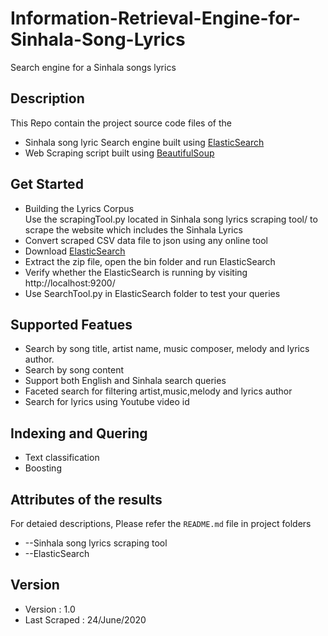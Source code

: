 # Information-Retrieval-Engine-for-Sinhala-Song-Lyrics
Search engine for a Sinhala songs lyrics

## Description
This Repo contain the project source code files of the 
* Sinhala song lyric Search engine built using [ElasticSearch](https://www.elastic.co/elasticsearch/) 
* Web Scraping script built using [BeautifulSoup](https://www.crummy.com/software/BeautifulSoup/bs4/doc/)

## Get Started
* Building the Lyrics Corpus  
  Use the scrapingTool.py located in Sinhala song lyrics scraping tool/ to scrape the website which includes the Sinhala Lyrics
* Convert scraped CSV data file to json using any online tool
* Download [ElasticSearch](https://www.elastic.co/downloads/elasticsearch)
* Extract the zip file, open the bin folder and run ElasticSearch
* Verify whether the ElasticSearch is running by visiting http://localhost:9200/ 
* Use SearchTool.py in ElasticSearch folder to test your queries

## Supported Featues
* Search by song title, artist name, music composer, melody and lyrics author.
* Search by song content
* Support both English and Sinhala search queries
* Faceted search for filtering artist,music,melody and lyrics author
* Search for lyrics using Youtube video id

## Indexing and Quering
* Text classification
* Boosting

## Attributes of the results

For detaied descriptions, Please refer the `README.md` file in project folders
* --Sinhala song lyrics scraping tool
* --ElasticSearch


## Version
- Version : 1.0
- Last Scraped : 24/June/2020
